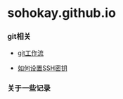 # sohokay.github.io

<!--#### <a href="https://sohokay.github.io/" target="_blank">这里访问git博客</a>-->

### git相关


+ [git工作流](https://github.com/sohokay/sohokay.github.io/blob/master/20190324-git%E5%B7%A5%E4%BD%9C%E6%B5%81.md)

- [如何设置SSH密钥](https://github.com/sohokay/sohokay.github.io/blob/master/20190324-%E5%A6%82%E4%BD%95%E8%AE%BE%E7%BD%AESSH%E5%AF%86%E9%92%A5.md)


### 关于一些记录
